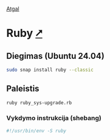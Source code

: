 [Atgal](./readme.md)

# Ruby [&#x2B67;](https://www.ruby-lang.org/)

## Diegimas (Ubuntu 24.04)

```bash
sudo snap install ruby --classic
```

## Paleistis

```bash
ruby ruby_sys-upgrade.rb
```

### Vykdymo instrukcija (shebang)

```bash
#!/usr/bin/env -S ruby
```
